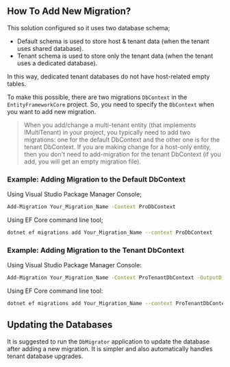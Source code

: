 ## How To Add New Migration?

This solution configured so it uses two database schema;

* Default schema is used to store host & tenant data (when the tenant uses shared database).
* Tenant schema is used to store only the tenant data (when the tenant uses a dedicated database).

In this way, dedicated tenant databases do not have host-related empty tables.

To make this possible, there are two migrations `DbContext` in the `EntityFrameworkCore` project. So, you need to specify the `DbContext` when you want to add new migration.

> When you add/change a multi-tenant entity (that implements IMultiTenant) in your project, you typically need to add two migrations: one for the default DbContext and the other one is for the tenant  DbContext. If you are making change for a host-only entity, then you don't need to add-migration for the tenant DbContext (if you add, you will get an empty migration file).

### Example: Adding Migration to the Default DbContext

Using Visual Studio Package Manager Console;

````bash
Add-Migration Your_Migration_Name -Context ProDbContext
````

Using EF Core command line tool;

````bash
dotnet ef migrations add Your_Migration_Name --context ProDbContext
````

### Example: Adding Migration to the Tenant DbContext

Using Visual Studio Package Manager Console:

````bash
Add-Migration Your_Migration_Name -Context ProTenantDbContext -OutputDir TenantMigrations
````

Using EF Core command line tool:

````bash
dotnet ef migrations add Your_Migration_Name --context ProTenantDbContext --output-dir TenantMigrations
````

## Updating the Databases

It is suggested to run the `DbMigrator` application to update the database after adding a new migration. It is simpler and also automatically handles tenant database upgrades.
